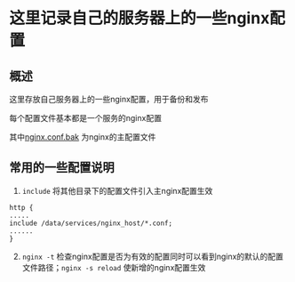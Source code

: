 # 这里记录自己的服务器上的一些nginx配置

## 概述

这里存放自己服务器上的一些nginx配置，用于备份和发布

每个配置文件基本都是一个服务的nginx配置


其中[nginx.conf.bak](./nginx.conf.bak) 为nginx的主配置文件

## 常用的一些配置说明

1. `include` 将其他目录下的配置文件引入主nginx配置生效
```
http {
.....
include /data/services/nginx_host/*.conf;
......
} 
```


2. `nginx -t` 检查nginx配置是否为有效的配置同时可以看到nginx的默认的配置文件路径；`nginx -s reload` 使新增的nginx配置生效
